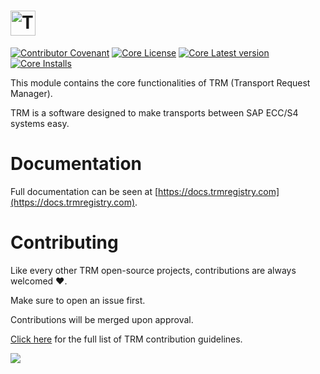 # <a href="https://docs.trmregistry.com/"><img src="https://docs.trmregistry.com/_media/logo.png" height="40" alt="TRM"></a>

[![Contributor Covenant](https://img.shields.io/badge/Contributor%20Covenant-1.3.0-4baaaa.svg)](https://github.com/RegestaItalia/trm-docs/blob/main/CODE_OF_CONDUCT.md)
[![Core License](https://img.shields.io/github/license/RegestaItalia/trm-core)](https://github.com/RegestaItalia/trm-core)
[![Core Latest version](https://img.shields.io/npm/v/trm-core)](https://www.npmjs.com/package/trm-core)
[![Core Installs](https://img.shields.io/npm/dt/trm-core)](https://www.npmjs.com/package/trm-core)

This module contains the core functionalities of TRM (Transport Request Manager).

TRM is a software designed to make transports between SAP ECC/S4 systems easy.

# Documentation <!-- {docsify-remove} -->

Full documentation can be seen at [https://docs.trmregistry.com](https://docs.trmregistry.com).

# Contributing <!-- {docsify-remove} -->

Like every other TRM open-source projects, contributions are always welcomed ❤️.

Make sure to open an issue first.

Contributions will be merged upon approval.

[Click here](https://docs.trmregistry.com/#/CONTRIBUTING) for the full list of TRM contribution guidelines.

[<img src="https://trmregistry.com/public/contributors?image=true">](https://docs.trmregistry.com/#/?id=contributors)
